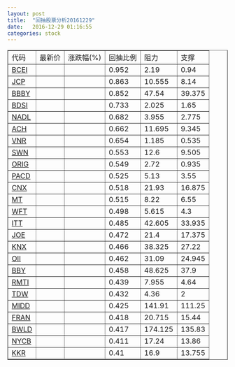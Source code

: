 ```yaml
---
layout: post
title:  "回抽股票分析20161229"
date:   2016-12-29 01:16:55
categories: stock
---
```

<script type="text/javascript">
var stockList = []
stockList.push('gb_bcei');
stockList.push('gb_jcp');
stockList.push('gb_bbby');
stockList.push('gb_bdsi');
stockList.push('gb_nadl');
stockList.push('gb_ach');
stockList.push('gb_vnr');
stockList.push('gb_swn');
stockList.push('gb_orig');
stockList.push('gb_pacd');
stockList.push('gb_cnx');
stockList.push('gb_mt');
stockList.push('gb_wft');
stockList.push('gb_itt');
stockList.push('gb_joe');
stockList.push('gb_knx');
stockList.push('gb_oii');
stockList.push('gb_bby');
stockList.push('gb_rmti');
stockList.push('gb_tdw');
stockList.push('gb_midd');
stockList.push('gb_fran');
stockList.push('gb_bwld');
stockList.push('gb_nycb');
stockList.push('gb_kkr');
</script>
<table border="1">
 <tr>
 <td>代码</td>
 <td>最新价</td>
 <td>涨跌幅(%)</td>
 <td>回抽比例</td>
 <td>阻力</td>
 <td>支撑</td>
</tr>
  <tr id="bcei">
  <td><a href="http://stock.finance.sina.com.cn/usstock/quotes/BCEI.html" target="_blank">BCEI</a></td><td></td><td></td><td>0.952</td><td>2.19</td><td>0.94</td></tr>
  <tr id="jcp">
  <td><a href="http://stock.finance.sina.com.cn/usstock/quotes/JCP.html" target="_blank">JCP</a></td><td></td><td></td><td>0.863</td><td>10.555</td><td>8.14</td></tr>
  <tr id="bbby">
  <td><a href="http://stock.finance.sina.com.cn/usstock/quotes/BBBY.html" target="_blank">BBBY</a></td><td></td><td></td><td>0.852</td><td>47.54</td><td>39.375</td></tr>
  <tr id="bdsi">
  <td><a href="http://stock.finance.sina.com.cn/usstock/quotes/BDSI.html" target="_blank">BDSI</a></td><td></td><td></td><td>0.733</td><td>2.025</td><td>1.65</td></tr>
  <tr id="nadl">
  <td><a href="http://stock.finance.sina.com.cn/usstock/quotes/NADL.html" target="_blank">NADL</a></td><td></td><td></td><td>0.682</td><td>3.955</td><td>2.775</td></tr>
  <tr id="ach">
  <td><a href="http://stock.finance.sina.com.cn/usstock/quotes/ACH.html" target="_blank">ACH</a></td><td></td><td></td><td>0.662</td><td>11.695</td><td>9.345</td></tr>
  <tr id="vnr">
  <td><a href="http://stock.finance.sina.com.cn/usstock/quotes/VNR.html" target="_blank">VNR</a></td><td></td><td></td><td>0.654</td><td>1.185</td><td>0.535</td></tr>
  <tr id="swn">
  <td><a href="http://stock.finance.sina.com.cn/usstock/quotes/SWN.html" target="_blank">SWN</a></td><td></td><td></td><td>0.553</td><td>12.6</td><td>9.505</td></tr>
  <tr id="orig">
  <td><a href="http://stock.finance.sina.com.cn/usstock/quotes/ORIG.html" target="_blank">ORIG</a></td><td></td><td></td><td>0.549</td><td>2.72</td><td>0.935</td></tr>
  <tr id="pacd">
  <td><a href="http://stock.finance.sina.com.cn/usstock/quotes/PACD.html" target="_blank">PACD</a></td><td></td><td></td><td>0.525</td><td>5.13</td><td>3.55</td></tr>
  <tr id="cnx">
  <td><a href="http://stock.finance.sina.com.cn/usstock/quotes/CNX.html" target="_blank">CNX</a></td><td></td><td></td><td>0.518</td><td>21.93</td><td>16.875</td></tr>
  <tr id="mt">
  <td><a href="http://stock.finance.sina.com.cn/usstock/quotes/MT.html" target="_blank">MT</a></td><td></td><td></td><td>0.515</td><td>8.22</td><td>6.55</td></tr>
  <tr id="wft">
  <td><a href="http://stock.finance.sina.com.cn/usstock/quotes/WFT.html" target="_blank">WFT</a></td><td></td><td></td><td>0.498</td><td>5.615</td><td>4.3</td></tr>
  <tr id="itt">
  <td><a href="http://stock.finance.sina.com.cn/usstock/quotes/ITT.html" target="_blank">ITT</a></td><td></td><td></td><td>0.485</td><td>42.605</td><td>33.935</td></tr>
  <tr id="joe">
  <td><a href="http://stock.finance.sina.com.cn/usstock/quotes/JOE.html" target="_blank">JOE</a></td><td></td><td></td><td>0.472</td><td>21.4</td><td>17.375</td></tr>
  <tr id="knx">
  <td><a href="http://stock.finance.sina.com.cn/usstock/quotes/KNX.html" target="_blank">KNX</a></td><td></td><td></td><td>0.466</td><td>38.325</td><td>27.22</td></tr>
  <tr id="oii">
  <td><a href="http://stock.finance.sina.com.cn/usstock/quotes/OII.html" target="_blank">OII</a></td><td></td><td></td><td>0.462</td><td>31.09</td><td>24.945</td></tr>
  <tr id="bby">
  <td><a href="http://stock.finance.sina.com.cn/usstock/quotes/BBY.html" target="_blank">BBY</a></td><td></td><td></td><td>0.458</td><td>48.625</td><td>37.9</td></tr>
  <tr id="rmti">
  <td><a href="http://stock.finance.sina.com.cn/usstock/quotes/RMTI.html" target="_blank">RMTI</a></td><td></td><td></td><td>0.439</td><td>7.955</td><td>4.64</td></tr>
  <tr id="tdw">
  <td><a href="http://stock.finance.sina.com.cn/usstock/quotes/TDW.html" target="_blank">TDW</a></td><td></td><td></td><td>0.432</td><td>4.36</td><td>2</td></tr>
  <tr id="midd">
  <td><a href="http://stock.finance.sina.com.cn/usstock/quotes/MIDD.html" target="_blank">MIDD</a></td><td></td><td></td><td>0.425</td><td>141.91</td><td>111.25</td></tr>
  <tr id="fran">
  <td><a href="http://stock.finance.sina.com.cn/usstock/quotes/FRAN.html" target="_blank">FRAN</a></td><td></td><td></td><td>0.418</td><td>20.715</td><td>15.44</td></tr>
  <tr id="bwld">
  <td><a href="http://stock.finance.sina.com.cn/usstock/quotes/BWLD.html" target="_blank">BWLD</a></td><td></td><td></td><td>0.417</td><td>174.125</td><td>135.83</td></tr>
  <tr id="nycb">
  <td><a href="http://stock.finance.sina.com.cn/usstock/quotes/NYCB.html" target="_blank">NYCB</a></td><td></td><td></td><td>0.411</td><td>17.24</td><td>13.86</td></tr>
  <tr id="kkr">
  <td><a href="http://stock.finance.sina.com.cn/usstock/quotes/KKR.html" target="_blank">KKR</a></td><td></td><td></td><td>0.41</td><td>16.9</td><td>13.755</td></tr>
</table>

